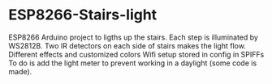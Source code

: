 # ESP8266-Stairs-light
ESP8266 Arduino project to ligths up the stairs. Each step is illuminated by WS2812B.
Two IR detectors on each side of stairs makes the light flow. 
Different effects and customized colors
Wifi setup stored in config in SPIFFs
To do is add the light meter to prevent working in a daylight (some code is made).
